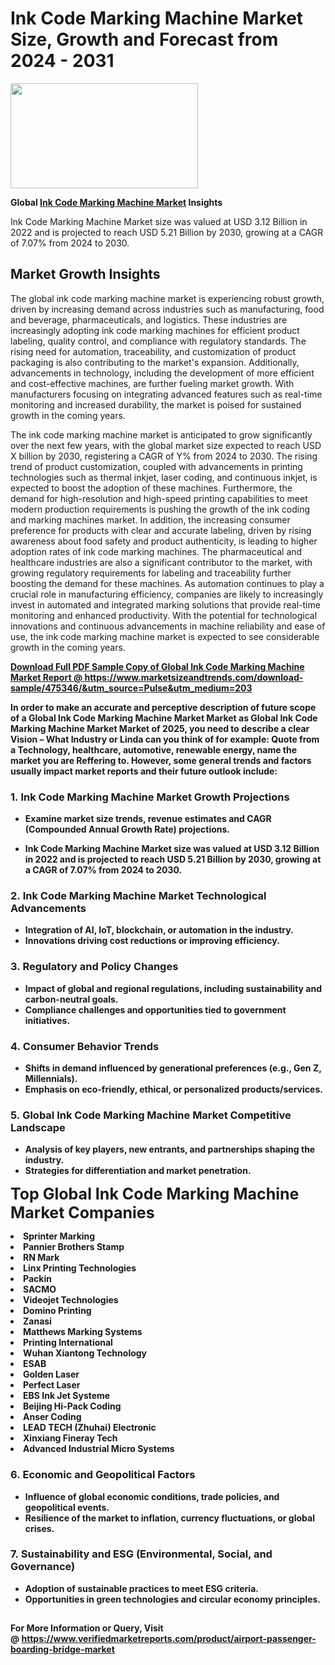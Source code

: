<H1>Ink Code Marking Machine Market Size, Growth and Forecast from 2024 - 2031</H1><img class="aligncenter size-medium wp-image-584254" src="https://thirdeyenews.in/wp-content/uploads/2024/09/Global-Market-Research-300x168.jpeg" alt="" width="300" height="168" /><p><strong>Global&nbsp;<a href="https://www.marketsizeandtrends.com/download-sample/475346/&amp;utm_source=Pulse&amp;utm_medium=203">Ink Code Marking Machine Market</a> Insights</strong></p><p>Ink Code Marking Machine Market size was valued at USD 3.12 Billion in 2022 and is projected to reach USD 5.21 Billion by 2030, growing at a CAGR of 7.07% from 2024 to 2030.</p><p><h2>Market Growth Insights</h2> <p>The global ink code marking machine market is experiencing robust growth, driven by increasing demand across industries such as manufacturing, food and beverage, pharmaceuticals, and logistics. These industries are increasingly adopting ink code marking machines for efficient product labeling, quality control, and compliance with regulatory standards. The rising need for automation, traceability, and customization of product packaging is also contributing to the market's expansion. Additionally, advancements in technology, including the development of more efficient and cost-effective machines, are further fueling market growth. With manufacturers focusing on integrating advanced features such as real-time monitoring and increased durability, the market is poised for sustained growth in the coming years.</p> <p><strong><a href="#"></a></strong></p> <p>The ink code marking machine market is anticipated to grow significantly over the next few years, with the global market size expected to reach USD X billion by 2030, registering a CAGR of Y% from 2024 to 2030. The rising trend of product customization, coupled with advancements in printing technologies such as thermal inkjet, laser coding, and continuous inkjet, is expected to boost the adoption of these machines. Furthermore, the demand for high-resolution and high-speed printing capabilities to meet modern production requirements is pushing the growth of the ink coding and marking machines market. In addition, the increasing consumer preference for products with clear and accurate labeling, driven by rising awareness about food safety and product authenticity, is leading to higher adoption rates of ink code marking machines. The pharmaceutical and healthcare industries are also a significant contributor to the market, with growing regulatory requirements for labeling and traceability further boosting the demand for these machines. As automation continues to play a crucial role in manufacturing efficiency, companies are likely to increasingly invest in automated and integrated marking solutions that provide real-time monitoring and enhanced productivity. With the potential for technological innovations and continuous advancements in machine reliability and ease of use, the ink code marking machine market is expected to see considerable growth in the coming years. </p> <p><strong><a href="#"></p><p><span class=""><strong>Download Full PDF Sample Copy of Global Ink Code Marking Machine Market Report</strong> @ <a href="https://www.marketsizeandtrends.com/download-sample/475346/&amp;utm_source=Pulse&amp;utm_medium=203" target="_blank">https://www.marketsizeandtrends.com/download-sample/475346/&amp;utm_source=Pulse&amp;utm_medium=203</a></span></p><p>In order to make an accurate and perceptive description of future scope of a Global&nbsp;Ink Code Marking Machine Market Market as Global&nbsp;Ink Code Marking Machine Market Market of 2025, you need to describe a clear Vision &ndash; What Industry or Linda can you think of for example: Quote from a Technology, healthcare, automotive, renewable energy, name the market you are Reffering to. However, some general trends and factors usually impact market reports and their future outlook include:</p><h3>1.&nbsp;<strong>Ink Code Marking Machine Market Growth Projections</strong></h3><ul><li>Examine market size trends, revenue estimates and CAGR (Compounded Annual Growth Rate) projections.</li><li><p>Ink Code Marking Machine Market size was valued at USD 3.12 Billion in 2022 and is projected to reach USD 5.21 Billion by 2030, growing at a CAGR of 7.07% from 2024 to 2030.</p></li></ul><h3>2.&nbsp;<strong>Ink Code Marking Machine Market Technological Advancements</strong></h3><ul><li>Integration of AI, IoT, blockchain, or automation in the industry.</li><li>Innovations driving cost reductions or improving efficiency.</li></ul><h3>3.&nbsp;<strong>Regulatory and Policy Changes</strong></h3><ul><li>Impact of global and regional regulations, including sustainability and carbon-neutral goals.</li><li>Compliance challenges and opportunities tied to government initiatives.</li></ul><h3>4.&nbsp;<strong>Consumer Behavior Trends</strong></h3><ul><li>Shifts in demand influenced by generational preferences (e.g., Gen Z, Millennials).</li><li>Emphasis on eco-friendly, ethical, or personalized products/services.</li></ul><h3>5.&nbsp;<strong>Global Ink Code Marking Machine Market Competitive Landscape</strong></h3><ul><li>Analysis of key players, new entrants, and partnerships shaping the industry.</li><li>Strategies for differentiation and market penetration.</li></ul><p data-pm-slice="1 1 []"><span style="color: inherit; font-family: inherit; font-size: 25px;">Top Global Ink Code Marking Machine Market Companies</span></p><div class="" data-test-id=""><p><li>Sprinter Marking</li><li> Pannier Brothers Stamp</li><li> RN Mark</li><li> Linx Printing Technologies</li><li> Packin</li><li> SACMO</li><li> Videojet Technologies</li><li> Domino Printing</li><li> Zanasi</li><li> Matthews Marking Systems</li><li> Printing International</li><li> Wuhan Xiantong Technology</li><li> ESAB</li><li> Golden Laser</li><li> Perfect Laser</li><li> EBS Ink Jet Systeme</li><li> Beijing Hi-Pack Coding</li><li> Anser Coding</li><li> LEAD TECH (Zhuhai) Electronic</li><li> Xinxiang Fineray Tech</li><li> Advanced Industrial Micro Systems</li></p></div><h3>6.&nbsp;<strong>Economic and Geopolitical Factors</strong></h3><ul><li>Influence of global economic conditions, trade policies, and geopolitical events.</li><li>Resilience of the market to inflation, currency fluctuations, or global crises.</li></ul><h3>7.&nbsp;<strong>Sustainability and ESG (Environmental, Social, and Governance)</strong></h3><ul><li>Adoption of sustainable practices to meet ESG criteria.</li><li>Opportunities in green technologies and circular economy principles.</li></ul><h2><strong style="font-size: 14px;">For More Information or Query, Visit @&nbsp;</strong><a style="background-color: #ffffff; font-size: 14px;" href="https://www.marketsizeandtrends.com/report/ink-code-marking-machine-market/" target="_blank">https://www.verifiedmarketreports.com/product/airport-passenger-boarding-bridge-market</a></h2>
